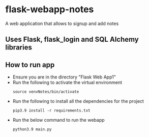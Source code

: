 # flask-webapp-notes
A web application that allows to signup and add notes

## Uses Flask, flask_login and SQL Alchemy libraries

## How to run app

- Ensure you are in the directory "Flask Web App1"
- Run the following to activate the virtual environment
    ```
    source venvNotes/bin/activate

    ```
- Run the following to install all the dependencies for the project
    ```
    pip3.9 install -r requirements.txt

    ```
- Run the below command to run the webapp
    ```
    python3.9 main.py
    
    ```